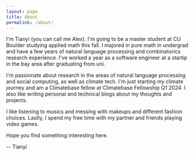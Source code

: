 ```yaml
---
layout: page
title: About
permalink: /about/
---
```


I'm Tianyi (you can call me Alex). I'm going to be a master student at CU Boulder studying applied math this fall. I majored in pure math in undergrad and have a few years of natural language processing and combinatorics research experience. I've worked a year as a software engineer at a startip in the bay area after graduating from uni.

I'm passionate about research in the areas of natural language processing and social computing, as well as climate tech. I'm just starting my climate journey and am a Climatebase fellow at Climatebase Fellowship Q1 2024. I also like writing personal and technical blogs about my thoughts and projects.

I like listening to musics and messing with makeups and different fashion choices. Lastly, I spend my free time with my partner and friends playing video games.

Hope you find something interesting here.

-- Tianyi
